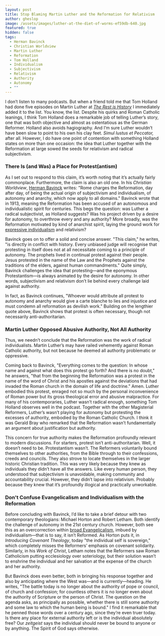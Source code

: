 ```yaml
---
layout: post
title: Stop Blaming Martin Luther and the Reformation for Relativism
author: gheslop
image: /assets/images/luther-at-the-diet-of-worms-ef59db-640.jpg
featured: true
hidden: false
tags:
  - Herman Bavinck
  - Christian Worldview
  - Martin Luther
  - Reformation
  - Tom Holland
  - Individualism
  - Subjectivism
  - Relativism
  - Authority
  - Autonomy
  - ""
---
```

I don’t listen to many podcasts. But when a friend told me that Tom Holland had done five episodes on Martin Luther at *[The Rest is History](https://en.wikipedia.org/wiki/The_Rest_Is_History_(podcast))* I immediately added it to the list. You know, the list. Despite his quirks and Roman Catholic leanings, I think Tom Holland does a remarkable job of telling Luther’s story, one that was both objective and almost as ostentatious as the German Reformer. Holland also avoids hagiography. And I’m sure Luther wouldn’t have been slow to point to his own his clay feet. *Simul Iustus et Peccator,* after all. However, I do have one point of contention with something Holland states on more than one occasion: the idea that Luther together with the Reformation at large sowed the seeds for relativism and radical subjectivism.

### There Is (and Was) a Place for Protest(antism)

As I set out to respond to this claim, it’s worth noting that it’s actually fairly commonplace. Furthermore, the claim is also an old one. In his *Christian Worldview*, [Herman Bavinck](https://rekindle.co.za/content/2024-05-08-bavinck-theology) writes: "Rome charges the Reformation, day after day, of being the actual origin of subjectivism and individualism, of autonomy and anarchy, which now apply to all domains." Bavinck wrote that in 1913, meaning the Reformation has been accused of an autonomous and individualistic spirit for centuries. This begs the question: was Luther a radical subjectivist, as Holland suggests? Was his project driven by a desire for autonomy, to overthrow every and any authority? More broadly, was the Reformation motivated by kind of anarchist spirit, laying the ground work for [expressive individualism](https://rekindle.co.za/content/2022-05-19-ephesians-prisoner-and-captive) and relativism?

Bavinck goes on to offer a solid and concise answer. "This claim," he writes, "is directly in conflict with history. Every unbiased judge will recognise that protesting in itself does not at all necessitate coming to a principle of autonomy. The prophets lived in continual protest against their people. Jesus protested in the name of the Law and the Prophets against the traditions of the elders, against human commandments." Quite simply, Bavinck challenges the idea that protesting—and the eponymous Protestantism—is always animated by the desire for autonomy. In other words, subjectivism and relativism don’t lie behind every challenge laid against authority.

In fact, as Bavinck continues, "Whoever would attribute all protest to autonomy and anarchy would give a carte blanche to lies and injustice and must condemn all reformation as devilish work." Building on the lengthier quote above, Bavinck shows that protest is often necessary, though not necessarily anti-authoritarian.

### Martin Luther Opposed Abusive Authority, Not All Authority

Thus, we needn’t conclude that the Reformation was the work of radical individualists. Martin Luther’s may have railed vehemently against Roman Catholic authority, but not because he deemed all authority problematic or oppressive. 

Coming back to Bavinck, "Everything comes to the question: In whose name and against what does this protest go forth? And there is no doubt," he answers, "that from the beginning the Reformation was a protest in the name of the word of Christ and his apostles against the deviations that had invaded the Roman church in the domain of life and doctrine." Amen. Luther embodied this protest, enraged not so much by the personal inconvenience of Roman power but its gross theological error and abusive malpractice. For many of his contemporaries, Luther wasn’t radical enough, something Tom Holland observes well in the podcast. Together with the other Magisterial Reformers, Luther’s wasn’t playing for autonomy but protesting the excesses of authority, embodied by the Roman Catholic Church. I think it was Gerald Bray who remarked that the Reformation wasn’t fundamentally an argument about justification but authority.

This concern for true authority makes the Reformation profoundly relevant to modern discussions. For starters, protest isn’t anti-authoritarian. Well, it doesn’t need to be. Protestantism wasn’t. The Reformers voluntarily bound themselves to other authorities, from the Bible through to their confessions, creeds and councils. They also strove to locate themselves in the larger historic Christian tradition. This was very likely because they knew as individuals they didn’t have all the answers. Like every human person, they understood that subjectivism is unavoidable, making community and accountability crucial. However, they didn’t lapse into relativism. Probably because they knew that it’s profoundly illogical and practically unworkable.

### Don't Confuse Evangelicalism and Individualism with the Reformation

Before concluding with Bavinck, I’d like to take a brief detour with two contemporary theologians: Michael Horton and Robert Letham. Both identify the challenge of autonomy in the 21st century church. However, both see this as an overcorrection within [broad Evangelicalism](https://rekindle.co.za/content/2024-09-09-all-of-life-is-worship), imbued by individualism—that is to say, it isn’t Reformed. As Horton puts it, in *Introducing Covenant Theology*, today "the individual self is sovereign," which completely misses the Reformers’ emphasis on covenant solidarity. Similarly, in his *Work of Christ*, Letham notes that the Reformers saw Roman Catholicism putting ecclesiology over soteriology, but their solution wasn’t to enshrine the individual and her salvation at the expense of the church and her authority.

But Bavinck does even better, both in bringing his response together and also by anticipating where the West was—and is currently—heading. He writes, "The battle today is no longer about the authority of pope or council, of church and confession; for countless others it is no longer even about the authority of Scripture or the person of Christ. The question on the agenda asks, as principally as possible, whether there is still some authority and some law to which the human being is bound." I find it remarkable that he penned those words over a century ago, since they’re even truer today. Is there any place for external authority left or is the individual absolutely free? Our *zeitgeist* says the individual should never be bound to anyone or by anything. The Spirit of God says otherwise.